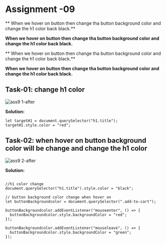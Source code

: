# Assignment -09


** When we hover on button then change tha button background color and change the h1 color back black.**

**When we hover on button then change tha button background color and change the h1 color back black.**


** When we hover on button then change tha button background color and change the h1 color back black.**

 **When we hover on button then change tha button background color and change the h1 color back black.**



## Task-01: change h1 color

![ass9 1-after](https://user-images.githubusercontent.com/112545072/216860533-edbc1417-1d86-47c2-9335-20171ccde211.png)


**Solution:**

```
let targetH1 = document.querySelector("h1.title");
targetH1.style.color = "red";

```

## Task-02: when hover on button background color will be change and change the h1 color

![ass9 2-after](https://user-images.githubusercontent.com/112545072/216860568-1ce1eca5-6f97-4b35-bd62-b1e75002b82e.png)

**Solution:**

```

//h1 color change
document.querySelector("h1.title").style.color = "black";

// button background color change when hover on
let buttonBackgroundcolor = document.querySelector(".add-to-cart");

buttonBackgroundcolor.addEventListener("mouseenter", () => {
  buttonBackgroundcolor.style.backgroundColor = "red";
});

buttonBackgroundcolor.addEventListener("mouseleave", () => {
  buttonBackgroundcolor.style.backgroundColor = "green";
});

```
